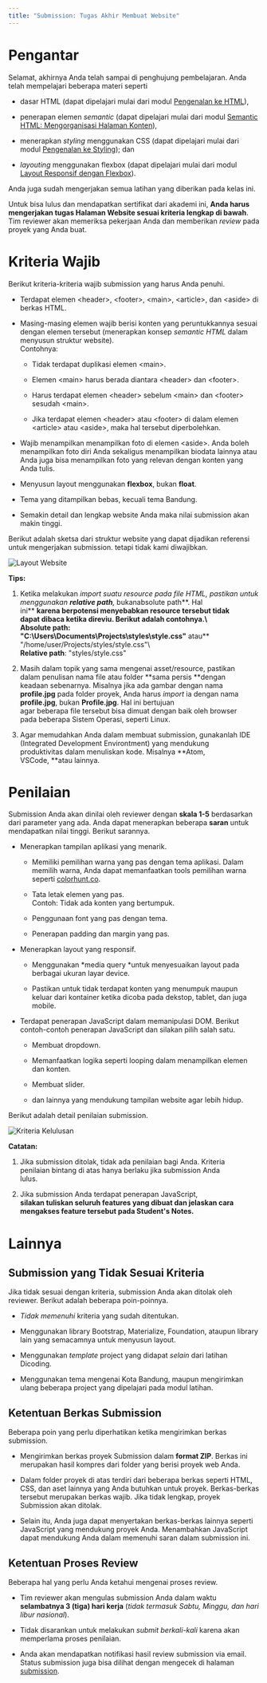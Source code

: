 ```yaml
---
title: "Submission: Tugas Akhir Membuat Website"
---
```


# Pengantar

Selamat, akhirnya Anda telah sampai di penghujung pembelajaran. Anda
telah mempelajari beberapa materi seperti

-   dasar HTML (dapat dipelajari mulai dari modul [Pengenalan ke
    HTML](https://www.dicoding.com/academies/123/tutorials/4113)),

-   penerapan elemen *semantic* (dapat dipelajari mulai dari modul
    [Semantic HTML: Mengorganisasi Halaman
    Konten](https://www.dicoding.com/academies/123/tutorials/4150)),

-   menerapkan *styling* menggunakan CSS (dapat dipelajari mulai dari
    modul [Pengenalan ke
    Styling](https://www.dicoding.com/academies/123/tutorials/4180));
    dan

-   *layouting* menggunakan flexbox (dapat dipelajari mulai dari modul
    [Layout Responsif dengan
    Flexbox](https://www.dicoding.com/academies/123/tutorials/5749)).

Anda juga sudah mengerjakan semua latihan yang diberikan pada kelas ini.

Untuk bisa lulus dan mendapatkan sertifikat dari akademi ini, **Anda
harus mengerjakan tugas Halaman Website sesuai kriteria lengkap di
bawah**. Tim reviewer akan memeriksa pekerjaan Anda dan memberikan
*review* pada proyek yang Anda buat.

# Kriteria Wajib

Berikut kriteria-kriteria wajib submission yang harus Anda penuhi.

-   Terdapat elemen \<header\>, \<footer\>, \<main\>, \<article\>, dan
    \<aside\> di berkas HTML.

-   Masing-masing elemen wajib berisi konten yang peruntukkannya sesuai
    dengan elemen tersebut (menerapkan konsep *semantic HTML* dalam
    menyusun struktur website).\
    Contohnya:

    -   Tidak terdapat duplikasi elemen \<main\>.

    -   Elemen \<main\> harus berada diantara \<header\> dan \<footer\>.

    -   Harus terdapat elemen \<header\> sebelum \<main\> dan \<footer\>
        sesudah \<main\>.

    -   Jika terdapat elemen \<header\> atau \<footer\> di dalam elemen
        \<article\> atau \<aside\>, maka hal tersebut diperbolehkan.

-   Wajib menampilkan menampilkan foto di elemen \<aside\>. Anda boleh
    menampilkan foto diri Anda sekaligus menampilkan biodata lainnya
    atau Anda juga bisa menampilkan foto yang relevan dengan konten yang
    Anda tulis.

-   Menyusun layout menggunakan **flexbox**, bukan **float**.

-   Tema yang ditampilkan bebas, kecuali tema Bandung.

-   Semakin detail dan lengkap website Anda maka nilai submission akan
    makin tinggi.

Berikut adalah sketsa dari struktur website yang dapat dijadikan
referensi untuk mengerjakan submission. tetapi tidak kami diwajibkan.

![Layout Website](https://github.com/aantriono82/Belajar-Web/blob/master/image/Pic1.png?raw:true)

**Tips:**                                                          
                                                                    
1.  Ketika melakukan *import *suatu resource pada file HTML, pastikan 
    untuk menggunakan **relative path**,** bukanabsolute path**. Hal  
     ini** **karena berpotensi menyebabkan resource tersebut tidak     
     dapat dibaca ketika direviu. Berikut adalah contohnya.\           
     **Absolute path**:                                                
     \"C:\\Users\\Documents\\Projects\\styles\\style.css\"** atau**    
     \"/home/user/Projects/styles/style.css\"\                         
     **Relative path**: \"styles/style.css\"                           
                                                                       
 2.  Masih dalam topik yang sama mengenai asset/resource, pastikan     
     dalam penulisan nama file atau folder **sama persis **dengan      
     keadaan sebenarnya. Misalnya jika ada gambar dengan nama          
     **profile.jpg** pada folder proyek, Anda harus *import* ia dengan 
     nama **profile.jpg**, bukan **Profile.jpg**. Hal ini bertujuan    
     agar beberapa file tersebut bisa dimuat dengan baik oleh browser  
     pada beberapa Sistem Operasi, seperti Linux.                      
                                                                       
 3.  Agar memudahkan Anda dalam membuat submission, gunakanlah IDE     
     (Integrated Development Environtment) yang mendukung              
     produktivitas dalam menuliskan kode. Misalnya **Atom,             
     VSCode, **atau lainnya.                                           


# Penilaian

Submission Anda akan dinilai oleh reviewer dengan **skala 1-5**
berdasarkan dari parameter yang ada. Anda dapat menerapkan beberapa
**saran** untuk mendapatkan nilai tinggi. Berikut sarannya.

-   Menerapkan tampilan aplikasi yang menarik.

    -   Memiliki pemilihan warna yang pas dengan tema aplikasi. Dalam
        memilih warna, Anda dapat memanfaatkan tools pemilihan warna
        seperti [colorhunt.co](http://colorhunt.co/).

    -   Tata letak elemen yang pas.\
        Contoh: Tidak ada konten yang bertumpuk.

    -   Penggunaan font yang pas dengan tema.

    -   Penerapan padding dan margin yang pas.

-   Menerapkan layout yang responsif.

    -   Menggunakan *media query *untuk menyesuaikan layout pada
        berbagai ukuran layar device.

    -   Pastikan untuk tidak terdapat konten yang menumpuk maupun keluar
        dari kontainer ketika dicoba pada dekstop, tablet, dan juga
        mobile.

-   Terdapat penerapan JavaScript dalam memanipulasi DOM. Berikut
    contoh-contoh penerapan JavaScript dan silakan pilih salah satu.

    -   Membuat dropdown.

    -   Memanfaatkan logika seperti looping dalam menampilkan elemen dan
        konten.

    -   Membuat slider.

    -   dan lainnya yang mendukung tampilan website agar lebih hidup.

Berikut adalah detail penilaian submission.

![Kriteria Kelulusan](https://github.com/aantriono82/Belajar-Web/blob/master/image/Pic2.png?raw:true)


 **Catatan:**                                                          
                                                                    
 1.  Jika submission ditolak, tidak ada penilaian bagi Anda. Kriteria  
     penilaian bintang di atas hanya berlaku jika submission Anda      
     lulus.                                                            
                                                                       
 2.  Jika submission Anda terdapat penerapan JavaScript,               
     **silakan tuliskan seluruh features yang dibuat dan jelaskan cara 
     mengakses feature tersebut pada Student\'s Notes.**               

# Lainnya

## Submission yang Tidak Sesuai Kriteria

Jika tidak sesuai dengan kriteria, submission Anda akan ditolak oleh
reviewer. Berikut adalah beberapa poin-poinnya.

-   *Tidak memenuhi* kriteria yang sudah ditentukan.

-   Menggunakan library Bootstrap, Materialize, Foundation, ataupun
    library lain yang semacamnya untuk menyusun layout.

-   Menggunakan *template* project yang didapat *selain* dari latihan
    Dicoding.

-   Menggunakan tema mengenai Kota Bandung, maupun mengirimkan ulang
    beberapa project yang dipelajari pada modul latihan.

## Ketentuan Berkas Submission

Beberapa poin yang perlu diperhatikan ketika mengirimkan berkas
submission.

-   Mengirimkan berkas proyek Submission dalam **format ZIP**. Berkas
    ini merupakan hasil kompres dari folder yang berisi proyek web
    Anda. 

-   Dalam folder proyek di atas terdiri dari beberapa berkas seperti
    HTML, CSS, dan aset lainnya yang Anda butuhkan untuk proyek.
    Berkas-berkas tersebut merupakan berkas wajib. Jika tidak lengkap,
    proyek Submission akan ditolak.

-   Selain itu, Anda juga dapat menyertakan berkas-berkas lainnya
    seperti JavaScript yang mendukung proyek Anda. Menambahkan
    JavaScript dapat mendukung Anda dalam memenuhi saran dalam
    submission ini.

## Ketentuan Proses Review

Beberapa hal yang perlu Anda ketahui mengenai proses review.

-   Tim reviewer akan mengulas submission Anda dalam waktu **selambatnya
    3 (tiga) hari kerja** (*tidak termasuk Sabtu, Minggu, *dan* hari
    libur nasional*).

-   Tidak disarankan untuk melakukan *submit berkali-kali* karena akan
    memperlama proses penilaian.

-   Anda akan mendapatkan notifikasi hasil review submission via email.
    Status submission juga bisa dilihat dengan mengecek di halaman
    [submission](https://www.dicoding.com/academysubmissions/my).
